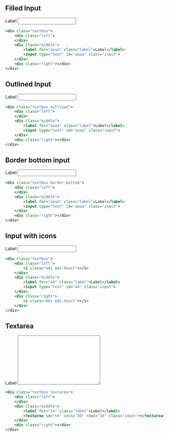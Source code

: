 <ins id="stable"></ins>

## Filled Input

<div class="p-4 m-1">
	<div class="textbox">
		<div class="left">
		</div>
		<div class="middle">
			<label for="aaaa" class="label">Label</label>
			<input type="text" id="aaaa" class="input">
		</div>
		<div class="right"></div>
	</div>
</div>

```xml
<div class="textbox">
	<div class="left">
	</div>
	<div class="middle">
		<label for="aaaa" class="label">Label</label>
		<input type="text" id="aaaa" class="input">
	</div>
	<div class="right"></div>
</div>
```

## Outlined Input

<div class="p-4 m-1">
	<div class="textbox outlined">
		<div class="left">
		</div>
		<div class="middle">
			<label for="d" class="label">Label</label>
			<input type="text" id="d" class="input">
		</div>
		<div class="right"></div>
	</div>
</div>

```xml
<div class="textbox outlined">
	<div class="left">
	</div>
	<div class="middle">
		<label for="aaaa" class="label">Label</label>
		<input type="text" id="aaaa" class="input">
	</div>
	<div class="right"></div>
</div>
```

## Border bottom input

<div class="p-4 m-1">
	<div class="textbox border-bottom">
		<div class="left">
		</div>
		<div class="middle">
			<label for="a1aa" class="label">Label</label>
			<input type="text" id="a1aa" class="input">
		</div>
		<div class="right"></div>
	</div>
</div>

```xml
<div class="textbox border-bottom">
	<div class="left">
	</div>
	<div class="middle">
		<label for="aaaa" class="label">Label</label>
		<input type="text" id="aaaa" class="input">
	</div>
	<div class="right"></div>
</div>
```

## Input with icons

<div class="p-4 m-1">
	<div class="textbox">
		<div class="left">
			<i class="mdi mdi-heart"></i>
		</div>
		<div class="middle">
			<label for="a4" class="label">Label</label>
			<input type="text" id="a4" class="input">
		</div>
		<div class="right">
			<i class="mdi mdi-heart"></i>
		</div>
	</div>
</div>

```xml
<div class="textbox">
	<div class="left">
		<i class="mdi mdi-heart"></i>
	</div>
	<div class="middle">
		<label for="a4" class="label">Label</label>
		<input type="text" id="a4" class="input">
	</div>
	<div class="right">
		<i class="mdi mdi-heart"></i>
	</div>
</div>
```

## Textarea 
<div class="p-4 m-1">
	<div class="textbox textarea">
		<div class="left">
		</div>
		<div class="middle">
			<label for="te" class="label">Label</label>
			<textarea id="te" cols="30" rows="10" class="input"></textarea>
		</div>
		<div class="right"></div>
	</div>
</div>

```xml
<div class="textbox textarea">
	<div class="left">
	</div>
	<div class="middle">
		<label for="te" class="label">Label</label>
		<textarea id="te" cols="30" rows="10" class="input"></textarea>
	</div>
	<div class="right"></div>
</div>
```
